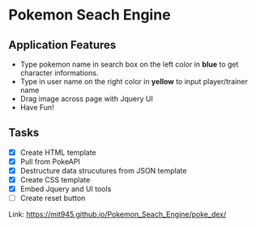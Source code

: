 # Pokemon Seach Engine 

## Application Features
    
  * Type pokemon name in search box on the left color in **blue** to get character informations.
  * Type in user name on the right color in **yellow** to input player/trainer name
  * Drag image across page with Jquery UI
  * Have Fun!

## Tasks

  - [x] Create HTML template 
  - [x] Pull from PokeAPI 
  - [x] Destructure data strucutures from JSON template 
  - [x] Create CSS template
  - [x] Embed Jquery and UI tools
  - [ ] Create reset button 

Link: https://mit945.github.io/Pokemon_Seach_Engine/poke_dex/ 


